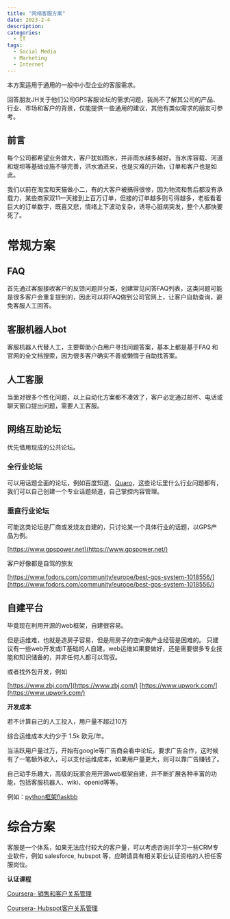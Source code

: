 ```yaml
---
title: "网络客服方案"
date: 2023-2-4
description: 
categories:
  - IT
tags:
  - Social Media
  - Marketing
  - Internet
---
```


本方案适用于通用的一般中小型企业的客服需求。

回答朋友JH关于他们公司GPS客服论坛的需求问题，我尚不了解其公司的产品、行业、市场和客户的背景，仅能提供一些通用的建议，其他有类似需求的朋友可参考。

## 前言

每个公司都希望业务做大，客户犹如雨水，并非雨水越多越好。当水库容载、河道和堤坝等基础设施不够完善，洪水涌进来，也是灾难的开始，订单和客户也是如此。

我们以前在淘宝和天猫做小二，有的大客户被搞得很惨，因为物流和售后都没有承载力，某些商家双11一天接到上百万订单，但接的订单越多则亏得越多，老板看着巨大的订单数字，既喜又悲，情绪上下波动复杂，诱导心脏病突发，整个人都快要死了。


# 常规方案

## FAQ

首先通过客服接收客户的反馈问题并分类，创建常见问答FAQ列表，这类问题可能是很多客户会重复提到的，因此可以将FAQ做到公司官网上，让客户自助查询，避免客服人工回答。

## 客服机器人bot

客服机器人代替人工，主要帮助小白用户寻找问题答案，基本上都是基于FAQ 和官网的全文档搜索，因为很多客户确实不善或懒惰于自助找答案。

## 人工客服

当面对很多个性化问题，以上自动化方案都不凑效了，客户必定通过邮件、电话或聊天窗口提出问题，需要人工客服。

## 网络互助论坛

优先借用现成的公共论坛。

### 全行业论坛

可以用话题全面的论坛，例如百度知道、[Quaro](https://de.quora.com/)，这些论坛里什么行业问题都有，我们可以自己创建一个专业话题频道，自己掌控内容管理。

### 垂直行业论坛

可能这类论坛是厂商或发烧友自建的，只讨论某一个具体行业的话题，以GPS产品为例。

[https://www.gpspower.net](https://www.gpspower.net/)

客户好像都是自驾的旅友

[https://www.fodors.com/community/europe/best-gps-system-1018556/](https://www.fodors.com/community/europe/best-gps-system-1018556/)

## 自建平台

毕竟现在利用开源的web框架，自建很容易。

但是运维难，也就是造房子容易，但是用房子的空间做产业经营是困难的。
只建议有一些web开发或IT基础的人自建，web运维如果要做好，还是需要很多专业技能和知识储备的，并非任何人都可以驾驭。

或者找外包开发，例如

[https://www.zbj.com/](https://www.zbj.com/)
[https://www.upwork.com/](https://www.upwork.com/)

**开发成本**

若不计算自己的人工投入，用户量不超过10万

综合运维成本大约少于 1.5k 欧元/年。

当活跃用户量过万，开始有google等广告商会看中论坛，要求广告合作，这时候有了一笔额外收入，可以支付运维成本，如果用户量更大，则可以靠广告赚钱了。

自己动手乐趣大，高级的玩家会用开源web框架自建，并不断扩展各种丰富的功能，包括客服机器人、wiki、openid等等。

例如：[python框架flaskbb](https://flaskbb.org/)

# 综合方案

客服是一个体系，如果无法应付较大的客户量，可以考虑咨询并学习一些CRM专业软件，例如 salesforce, hubspot 等，应聘请具有相关职业认证资格的人担任客服岗位。

**认证课程** 

[Coursera- 销售和客户关系管理](https://www.coursera.org/learn/sales-and-crm-overview)

[Coursera- Hubspot客户关系管理](https://www.coursera.org/projects/introduction-to-crm-with-hubspot)